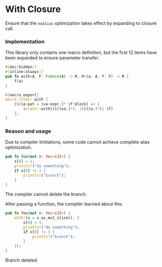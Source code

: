 # With Closure
Ensure that the `noalias` optimization takes effect by expanding to closure call.

### Implementation
This library only contains one macro definition, but the first 12 items have been expanded to ensure parameter transfer.
```rust
#[doc(hidden)]
#[inline(always)]
pub fn with<A, F: FnOnce(A) -> R, R>(a: A, f: F) -> R {
    f(a)
}

#[macro_export]
macro_rules! with {
    ($($a:pat = $va:expr,)* $f:block) => {
        $crate::with(($($va,)*), |($($a,)*)| $f)
    };
}
```

### Reason and usage
Due to compiler limitations, some code cannot achieve complete alias optimization.
```rust
pub fn foo(mut x: Vec<i32>) {
    x[0] = 1;
    println!("do something");
    if x[0] != 1 {
        println!("branch");
    }
}
```
The compiler cannot delete the branch.

After passing a function, the compiler learned about this.
```rust
pub fn foo(mut x: Vec<i32>) {
    with!(x = x.as_mut_slice(), {
        x[0] = 1;
        println!("do something");
        if x[0] != 1 {
            println!("branch");
        }
    });
}
```
Branch deleted.

